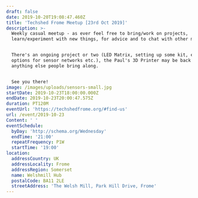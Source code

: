 ```yaml
---
draft: false
date: 2019-10-20T19:08:47.460Z
title: 'Techshed Frome Meetup [23rd Oct 2019]'
description: >-
  Weekly casual meetup - as ever feel free to bring/work on projects,
  learn/experiment with new things, for advice and to chat with other members.


  There's an ongoing project or two (LED Matrix, setting up some kit, exploring
  options for sensor networks etc.), the Paul's 3D Printer may be back and
  anything else people bring along.


  See you there!
image: /images/uploads/sensors-small.jpg
startDate: 2019-10-23T18:00:00.000Z
endDate: 2019-10-23T20:00:47.575Z
duration: PT120M
eventUrl: 'https://techshedfrome.org/#find-us'
url: /event/2019-10-23
Content: ' '
eventSchedule:
  byDay: 'http://schema.org/Wednesday'
  endTime: '21:00'
  repeatFrequency: P1W
  startTime: '19:00'
location:
  addressCountry: UK
  addressLocality: Frome
  addressRegion: Somerset
  name: Welshmill Hub
  postalCode: BA11 2LE
  streetAddress: 'The Welsh Mill, Park Hill Drive, Frome'
---
```


